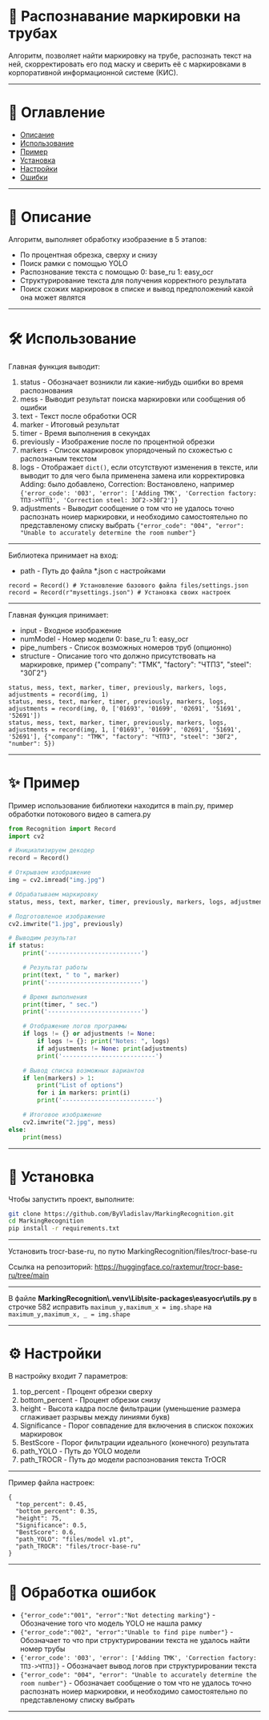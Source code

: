 # 🚀 Распознавание маркировки на трубах

Алгоритм, позволяет найти маркировку на трубе, распознать текст на ней, скорректировать его под маску и сверить её с маркировками в корпоративной информационной системе (КИС).

---

# 📌 Оглавление
* [Описание](#info)
* [Использование](#use)
* [Пример](#example)
* [Установка](#install)
* [Настройки](#settings)
* [Ошибки](#error)

---

<a id="info"></a>
# 📝 Описание
Алгоритм, выполняет обработку изобраэение в 5 этапов:
* По процентная обрезка, сверху и снизу
* Поиск рамки с помощью YOLO
* Распознование текста с помощью 0: base_ru 1: easy_ocr
* Структурирование текста для получения корректного результата
* Поиск схожих маркировок в списке и вывод предположений какой она может являтся

---

<a id="use"></a>
# 🛠 Использование

Главная функция выводит:
1. status - Обозначает возникли ли какие-нибудь ошибки во время распознования
2. mess - Выводит результат поиска маркировки или сообщения об ошибки
3. text - Текст после обработки OCR
4. marker - Итоговый результат
5. timer - Время выполнения в секундах
6. previously - Изображение после по процентной обрезки
7. markers - Список маркировок упорядоченый по схожестью с распознаным текстом
8. logs - Отображает ```dict()```, если отсутствуют изменения в тексте, или выводит то для чего была применена замена или корректировка Adding: было добавлено, Correction: Востановлено, например ```{'error_code': '003', 'error': ['Adding ТМК', 'Correction factory: ТПЗ->ЧТПЗ', 'Correction steel: ЗОГ2->30Г2']}```
9. adjustments - Выводит сообщение о том что не удалось точно распознать ноиер маркировки, и необходимо самостоятельно по представленому списку выбрать ```{"error_code": "004", "error": "Unable to accurately determine the room number"}```

---

Библиотека принимает на вход:
* path - Путь до файла *.json с настройками

```
record = Record() # Установление базового файла files/settings.json
record = Record(r"mysettings.json") # Установка своих настроек
```

---

Главная функция принимает:
* input - Входное изображение
* numModel - Номер модели 0: base_ru 1: easy_ocr
* pipe_numbers - Список возможных номеров труб (опционно)
* structure - Описание того что должно присутствовать на маркировке, пример {"company": "ТМК", "factory": "ЧТПЗ", "steel": "30Г2"}

```
status, mess, text, marker, timer, previously, markers, logs, adjustments = record(img, 1)
status, mess, text, marker, timer, previously, markers, logs, adjustments = record(img, 0, ['01693', '01699', '02691', '51691', '52691'])
status, mess, text, marker, timer, previously, markers, logs, adjustments = record(img, 1, ['01693', '01699', '02691', '51691', '52691'], {"company": "ТМК", "factory": "ЧТПЗ", "steel": "30Г2", "number": 5})
```

---

<a id="example"></a>
# ✨ Пример

Пример использование библиотеки находится в main.py, пример обработки потокового видео в camera.py

``` main.py
from Recognition import Record
import cv2

# Инициализируем декодер
record = Record()

# Открываем изображение
img = cv2.imread("img.jpg")

# Обрабатываем маркировку
status, mess, text, marker, timer, previously, markers, logs, adjustments = record(img, 1, ['01693', '01699', '02691', '51691', '52691'])

# Подготовленое изображение
cv2.imwrite("1.jpg", previously)

# Выводим результат
if status:
    print('--------------------------')

    # Результат работы
    print(text, " to ", marker)
    print('--------------------------')

    # Время выполнения
    print(timer, " sec.")
    print('--------------------------')

    # Отображение логов программы
    if logs != {} or adjustments != None:
        if logs != {}: print("Notes: ", logs)
        if adjustments != None: print(adjustments)
        print('--------------------------')

    # Вывод списка возможных вариантов
    if len(markers) > 1:
        print("List of options")
        for i in markers: print(i)
        print('--------------------------')

    # Итоговое изображение
    cv2.imwrite("2.jpg", mess)
else:
    print(mess)
```

---

<a id="install"></a>
# 📲 Установка

Чтобы запустить проект, выполните:

```bash
git clone https://github.com/ByVladislav/MarkingRecognition.git
cd MarkingRecognition
pip install -r requirements.txt
```

---

Установить trocr-base-ru, по путю MarkingRecognition/files/trocr-base-ru

Ссылка на репозиторий: https://huggingface.co/raxtemur/trocr-base-ru/tree/main

---

В файле **MarkingRecognition\\.venv\Lib\site-packages\easyocr\utils.py** в строчке 582 исправить ```maximum_y,maximum_x = img.shape``` на ```maximum_y,maximum_x, _ = img.shape```

---

<a id="settings"></a>
# ⚙️ Настройки

В настройку входит 7 параметров:
1. top_percent - Процент обрезки сверху
2. bottom_percent - Процент обрезки снизу
3. height - Высота кадра после фильтрации (уменьшение размера сглаживает разрывы между линиями букв)
4. Significance - Порог совпадение для включения в спискок похожих маркировок
5. BestScore - Порог фильтрации идеального (конечного) результата
6. path_YOLO - Путь до YOLO модели
7. path_TROCR - Путь до модели распознования текста TrOCR

---

Пример файла настроек:
```
{
  "top_percent": 0.45,
  "bottom_percent": 0.35,
  "height": 75,
  "Significance": 0.5,
  "BestScore": 0.6,
  "path_YOLO": "files/model v1.pt",
  "path_TROCR": "files/trocr-base-ru"
}
```

---

<a id="error"></a>
# 📎 Обработка ошибок

* ```{"error_code":"001", "error":"Not detecting marking"}``` - Обозначение того что модель YOLO не нашла рамку
* ```{"error_code":"002", "error":"Unable to find pipe number"}``` - Обозначает то что при структурировании текста не удалось найти номер трубы
* ```{'error_code': '003', 'error': ['Adding ТМК', 'Correction factory: ТПЗ->ЧТПЗ]}``` - Обозначает вывод логов при структурировании текста
* ```{"error_code": "004", "error": "Unable to accurately determine the room number"}``` - Обозначает сообщение о том что не удалось точно распознать ноиер маркировки, и необходимо самостоятельно по представленому списку выбрать

---

